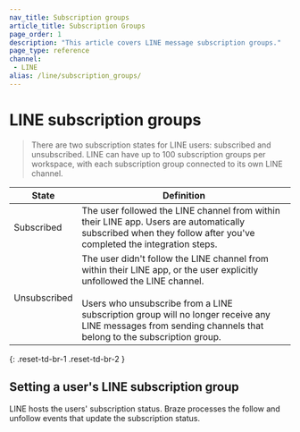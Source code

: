 ```yaml
---
nav_title: Subscription groups
article_title: Subscription Groups
page_order: 1
description: "This article covers LINE message subscription groups."
page_type: reference
channel:
 - LINE
alias: /line/subscription_groups/
---
```


# LINE subscription groups

> There are two subscription states for LINE users: subscribed and unsubscribed. LINE can have up to 100 subscription groups per workspace, with each subscription group connected to its own LINE channel.

| State | Definition |
| --- | --- |
| Subscribed | The user followed the LINE channel from within their LINE app. Users are automatically subscribed when they follow after you've completed the integration steps. |
| Unsubscribed | The user didn't follow the LINE channel from within their LINE app, or the user explicitly unfollowed the LINE channel. <br><br> Users who unsubscribe from a LINE subscription group will no longer receive any LINE messages from sending channels that belong to the subscription group. |
{: .reset-td-br-1 .reset-td-br-2 }

## Setting a user's LINE subscription group

LINE hosts the users' subscription status. Braze processes the follow and unfollow events that update the subscription status.